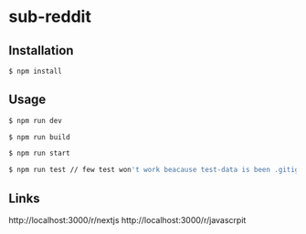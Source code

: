 # sub-reddit


## Installation

```bash
$ npm install 
```

## Usage

```bash
$ npm run dev

$ npm run build 

$ npm run start

$ npm run test // few test won't work beacause test-data is been .gitignored 
```

## Links

http://localhost:3000/r/nextjs
http://localhost:3000/r/javascrpit
